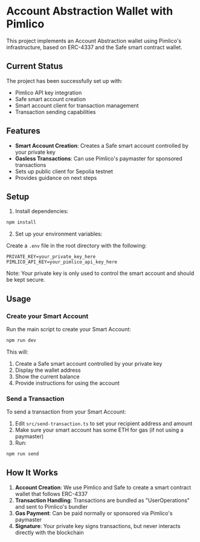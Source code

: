 # Account Abstraction Wallet with Pimlico

This project implements an Account Abstraction wallet using Pimlico's infrastructure, based on ERC-4337 and the Safe smart contract wallet.

## Current Status

The project has been successfully set up with:

- Pimlico API key integration
- Safe smart account creation
- Smart account client for transaction management
- Transaction sending capabilities

## Features

- **Smart Account Creation**: Creates a Safe smart account controlled by your private key
- **Gasless Transactions**: Can use Pimlico's paymaster for sponsored transactions
- Sets up public client for Sepolia testnet
- Provides guidance on next steps

## Setup

1. Install dependencies:

```bash
npm install
```

2. Set up your environment variables:

Create a `.env` file in the root directory with the following:

```
PRIVATE_KEY=your_private_key_here
PIMLICO_API_KEY=your_pimlico_api_key_here
```

Note: Your private key is only used to control the smart account and should be kept secure.

## Usage

### Create your Smart Account

Run the main script to create your Smart Account:

```bash
npm run dev
```

This will:

1. Create a Safe smart account controlled by your private key
2. Display the wallet address
3. Show the current balance
4. Provide instructions for using the account

### Send a Transaction

To send a transaction from your Smart Account:

1. Edit `src/send-transaction.ts` to set your recipient address and amount
2. Make sure your smart account has some ETH for gas (if not using a paymaster)
3. Run:

```bash
npm run send
```

## How It Works

1. **Account Creation**: We use Pimlico and Safe to create a smart contract wallet that follows ERC-4337
2. **Transaction Handling**: Transactions are bundled as "UserOperations" and sent to Pimlico's bundler
3. **Gas Payment**: Can be paid normally or sponsored via Pimlico's paymaster
4. **Signature**: Your private key signs transactions, but never interacts directly with the blockchain